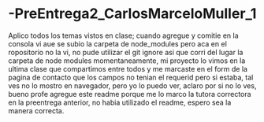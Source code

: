 # -PreEntrega2_CarlosMarceloMuller_1
Aplico todos los temas vistos en clase; cuando agregue y comitie en la consola vi aue se subio la carpeta de node_modules pero aca en el ropositorio no la vi, 
no pude utilizar el git ignore asi que corri del lugar la carpeta de node modules momentaneamente, mi proyecto lo vimos en la ultima clase que compartimos entre todos
y me marcaste en el form de la pagina de contacto que los campos no tenian el requerid pero si estaba, tal ves no lo mostro en navegador, pero yo lo puedo ver, aclaro 
por si no lo ves, bueno profe agregue este readme porque me lo marco la tutora correctora en la preentrega anterior, no habia utilizado el readme, espero sea la manera correcta.
